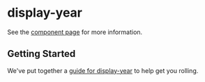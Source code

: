 display-year
================

See the [component page](http://saan1984.github.io/display-year) for more information.

## Getting Started

We've put together a [guide for display-year](http://www.polymer-project.org/docs/start/reusableelements.html) to help get you rolling.

